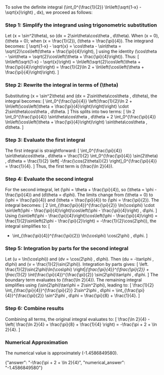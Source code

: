 
To solve the definite integral \(\int_0^{\frac{1}{2}} \ln\left(\sqrt{1-x} - \sqrt{x}\right) \, dx\), we proceed as follows:


### Step 1: Simplify the integrand using trigonometric substitution
Let \(x = \sin^2\theta\), so \(dx = 2\sin\theta\cos\theta \, d\theta\). When \(x = 0\), \(\theta = 0\); when \(x = \frac{1}{2}\), \(\theta = \frac{\pi}{4}\). The integrand becomes:
\[
\sqrt{1-x} - \sqrt{x} = \cos\theta - \sin\theta = \sqrt{2}\cos\left(\theta + \frac{\pi}{4}\right),
\]
using the identity \(\cos\theta - \sin\theta = \sqrt{2}\cos\left(\theta + \frac{\pi}{4}\right)\). Thus:
\[
\ln\left(\sqrt{1-x} - \sqrt{x}\right) = \ln\left(\sqrt{2}\cos\left(\theta + \frac{\pi}{4}\right)\right) = \frac{1}{2}\ln 2 + \ln\left(\cos\left(\theta + \frac{\pi}{4}\right)\right).
\]


### Step 2: Rewrite the integral in terms of \(\theta\)
Substituting \(x = \sin^2\theta\) and \(dx = 2\sin\theta\cos\theta \, d\theta\), the integral becomes:
\[
\int_0^{\frac{\pi}{4}} \left(\frac{1}{2}\ln 2 + \ln\left(\cos\left(\theta + \frac{\pi}{4}\right)\right)\right) \cdot 2\sin\theta\cos\theta \, d\theta.
\]
This splits into two terms:
\[
\ln 2 \int_0^{\frac{\pi}{4}} \sin\theta\cos\theta \, d\theta + 2 \int_0^{\frac{\pi}{4}} \ln\left(\cos\left(\theta + \frac{\pi}{4}\right)\right) \sin\theta\cos\theta \, d\theta.
\]


### Step 3: Evaluate the first integral
The first integral is straightforward:
\[
\int_0^{\frac{\pi}{4}} \sin\theta\cos\theta \, d\theta = \frac{1}{2} \int_0^{\frac{\pi}{4}} \sin(2\theta) \, d\theta = \frac{1}{2} \left[ -\frac{\cos(2\theta)}{2} \right]_0^{\frac{\pi}{4}} = \frac{1}{4}.
\]
Thus, the first term is \(\frac{\ln 2}{4}\).


### Step 4: Evaluate the second integral
For the second integral, let \(\phi = \theta + \frac{\pi}{4}\), so \(\theta = \phi - \frac{\pi}{4}\) and \(d\theta = d\phi\). The limits change from \(\theta = 0\) to \(\phi = \frac{\pi}{4}\) and \(\theta = \frac{\pi}{4}\) to \(\phi = \frac{\pi}{2}\). The integral becomes:
\[
2 \int_{\frac{\pi}{4}}^{\frac{\pi}{2}} \ln(\cos\phi) \cdot \sin\left(\phi - \frac{\pi}{4}\right)\cos\left(\phi - \frac{\pi}{4}\right) \, d\phi.
\]
Using \(\sin\left(\phi - \frac{\pi}{4}\right)\cos\left(\phi - \frac{\pi}{4}\right) = \frac{1}{2}\sin\left(2\phi - \frac{\pi}{2}\right) = -\frac{1}{2}\cos(2\phi)\), the integral simplifies to:
\[
- \int_{\frac{\pi}{4}}^{\frac{\pi}{2}} \ln(\cos\phi) \cos(2\phi) \, d\phi.
\]


### Step 5: Integration by parts for the second integral
Let \(u = \ln(\cos\phi)\) and \(dv = \cos(2\phi) \, d\phi\). Then \(du = -\tan\phi \, d\phi\) and \(v = \frac{1}{2}\sin(2\phi)\). Integration by parts gives:
\[
\left. \frac{1}{2}\sin(2\phi)\ln(\cos\phi) \right|_{\frac{\pi}{4}}^{\frac{\pi}{2}} + \frac{1}{2} \int_{\frac{\pi}{4}}^{\frac{\pi}{2}} \sin(2\phi)\tan\phi \, d\phi.
\]
The boundary term evaluates to \(\frac{\ln 2}{4}\). The remaining integral simplifies using \(\sin(2\phi)\tan\phi = 2\sin^2\phi\), leading to:
\[
\frac{1}{2} \int_{\frac{\pi}{4}}^{\frac{\pi}{2}} 2\sin^2\phi \, d\phi = \int_{\frac{\pi}{4}}^{\frac{\pi}{2}} \sin^2\phi \, d\phi = \frac{\pi}{8} + \frac{1}{4}.
\]


### Step 6: Combine results
Combining all terms, the original integral evaluates to:
\[
\frac{\ln 2}{4} - \left( \frac{\ln 2}{4} + \frac{\pi}{8} + \frac{1}{4} \right) = -\frac{\pi + 2 + \ln 2}{4}.
\]


### Numerical Approximation
The numerical value is approximately \(-1.4586849580\).


{"answer": "-\frac{\pi + 2 + \ln 2}{4}", "numerical_answer": "-1.4586849580"}